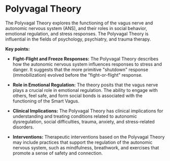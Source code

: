 # Polyvagal Theory

The Polyvagal Theory explores the functioning of the vagus nerve and autonomic nervous system (ANS), and their roles in social behavior, emotional regulation, and stress responses. The Polyvagal Theory is influential in the fields of psychology, psychiatry, and trauma therapy.

**Key points:**

* **Fight-Flight and Freeze Responses:** The Polyvagal Theory describes how the autonomic nervous system influences responses to stress and danger. It suggests that the more primitive "shutdown" response (immobilization) evolved before the "fight-or-flight" response.

* **Role in Emotional Regulation:** The theory posits that the vagus nerve plays a crucial role in emotional regulation. The ability to engage with others, feel safe, and form social bonds is associated with the functioning of the Smart Vagus.

* **Clinical Implications:** The Polyvagal Theory has clinical implications for understanding and treating conditions related to autonomic dysregulation, social difficulties, trauma, anxiety, and stress-related disorders.

* **Interventions:** Therapeutic interventions based on the Polyvagal Theory may include practices that support the regulation of the autonomic nervous system, such as mindfulness, breathwork, and exercises that promote a sense of safety and connection.
